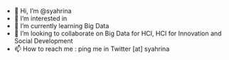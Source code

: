 - 👋 Hi, I’m @syahrina
- 👀 I’m interested in 
- 🌱 I’m currently learning Big Data
- 💞️ I’m looking to collaborate on Big Data for HCI, HCI for Innovation and Social Development
- 📫 How to reach me : ping me in Twitter [at] syahrina

<!---
syahrina/syahrina is a ✨ special ✨ repository because its `README.md` (this file) appears on your GitHub profile.
You can click the Preview link to take a look at your changes.
--->

